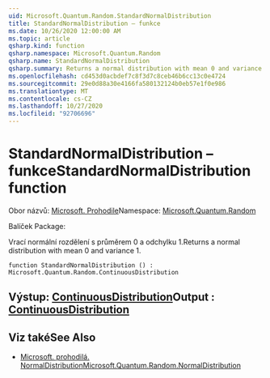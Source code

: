 ```yaml
---
uid: Microsoft.Quantum.Random.StandardNormalDistribution
title: StandardNormalDistribution – funkce
ms.date: 10/26/2020 12:00:00 AM
ms.topic: article
qsharp.kind: function
qsharp.namespace: Microsoft.Quantum.Random
qsharp.name: StandardNormalDistribution
qsharp.summary: Returns a normal distribution with mean 0 and variance 1.
ms.openlocfilehash: cd453d0acbdef7c8f3d7c8ceb46b6cc13c0e4724
ms.sourcegitcommit: 29e0d88a30e4166fa580132124b0eb57e1f0e986
ms.translationtype: MT
ms.contentlocale: cs-CZ
ms.lasthandoff: 10/27/2020
ms.locfileid: "92706696"
---
```

# <a name="standardnormaldistribution-function"></a><span data-ttu-id="76b34-102">StandardNormalDistribution – funkce</span><span class="sxs-lookup"><span data-stu-id="76b34-102">StandardNormalDistribution function</span></span>

<span data-ttu-id="76b34-103">Obor názvů: [Microsoft. Prohodile](xref:Microsoft.Quantum.Random)</span><span class="sxs-lookup"><span data-stu-id="76b34-103">Namespace: [Microsoft.Quantum.Random](xref:Microsoft.Quantum.Random)</span></span>

<span data-ttu-id="76b34-104">Balíček [](https://nuget.org/packages/)</span><span class="sxs-lookup"><span data-stu-id="76b34-104">Package: [](https://nuget.org/packages/)</span></span>


<span data-ttu-id="76b34-105">Vrací normální rozdělení s průměrem 0 a odchylku 1.</span><span class="sxs-lookup"><span data-stu-id="76b34-105">Returns a normal distribution with mean 0 and variance 1.</span></span>

```qsharp
function StandardNormalDistribution () : Microsoft.Quantum.Random.ContinuousDistribution
```


## <a name="output--continuousdistribution"></a><span data-ttu-id="76b34-106">Výstup: [ContinuousDistribution](xref:Microsoft.Quantum.Random.ContinuousDistribution)</span><span class="sxs-lookup"><span data-stu-id="76b34-106">Output : [ContinuousDistribution](xref:Microsoft.Quantum.Random.ContinuousDistribution)</span></span>



## <a name="see-also"></a><span data-ttu-id="76b34-107">Viz také</span><span class="sxs-lookup"><span data-stu-id="76b34-107">See Also</span></span>

- [<span data-ttu-id="76b34-108">Microsoft. prohodilá. NormalDistribution</span><span class="sxs-lookup"><span data-stu-id="76b34-108">Microsoft.Quantum.Random.NormalDistribution</span></span>](xref:Microsoft.Quantum.Random.NormalDistribution)